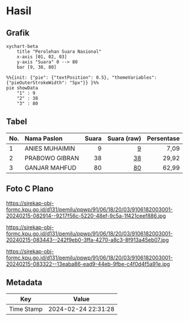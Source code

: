 # Hasil

## Grafik

```mermaid
xychart-beta
    title "Perolehan Suara Nasional"
    x-axis [01, 02, 03]
    y-axis "Suara" 0 --> 80
    bar [9, 38, 80]
```

```mermaid
%%{init: {"pie": {"textPosition": 0.5}, "themeVariables": {"pieOuterStrokeWidth": "5px"}} }%%
pie showData
    "1" : 9
    "2" : 38
    "3" : 80
```

## Tabel

| No. | Nama Paslon    | Suara | Suara (raw) | Persentase |
|:--- |:-------------- | -----:| -----------:| ----------:|
| 1   | ANIES MUHAIMIN | 9     | [9][p-1]    | 7,09       |
| 2   | PRABOWO GIBRAN | 38    | [38][p-2]   | 29,92      |
| 3   | GANJAR MAHFUD  | 80    | [80][p-3]   | 62,99      |


[p-1]: https://github.com/gigit-pemilu/pemilu-2024/blob/main/pilpres/hitung-suara/sub/91-papua/sub/06-biak-numfor/sub/18-poiru/sub/2003-sauribru/sub/001-tps/sub/paslon-1.txt
[p-2]: https://github.com/gigit-pemilu/pemilu-2024/blob/main/pilpres/hitung-suara/sub/91-papua/sub/06-biak-numfor/sub/18-poiru/sub/2003-sauribru/sub/001-tps/sub/paslon-2.txt
[p-3]: https://github.com/gigit-pemilu/pemilu-2024/blob/main/pilpres/hitung-suara/sub/91-papua/sub/06-biak-numfor/sub/18-poiru/sub/2003-sauribru/sub/001-tps/sub/paslon-3.txt

## Foto C Plano

https://sirekap-obj-formc.kpu.go.id/d131/pemilu/ppwp/91/06/18/20/03/9106182003001-20240215-082914--9217f56c-5220-48ef-9c5a-1f421ceef886.jpg

https://sirekap-obj-formc.kpu.go.id/d131/pemilu/ppwp/91/06/18/20/03/9106182003001-20240215-083443--242f9eb0-3ffa-4270-a8c3-8f913a45eb07.jpg

https://sirekap-obj-formc.kpu.go.id/d131/pemilu/ppwp/91/06/18/20/03/9106182003001-20240215-083322--13eaba86-ead9-44eb-9fbe-c4f0d4f5a91e.jpg


## Metadata

| Key        | Value               |
| ---------- | ------------------- |
| Time Stamp | 2024-02-24 22:31:28 |




